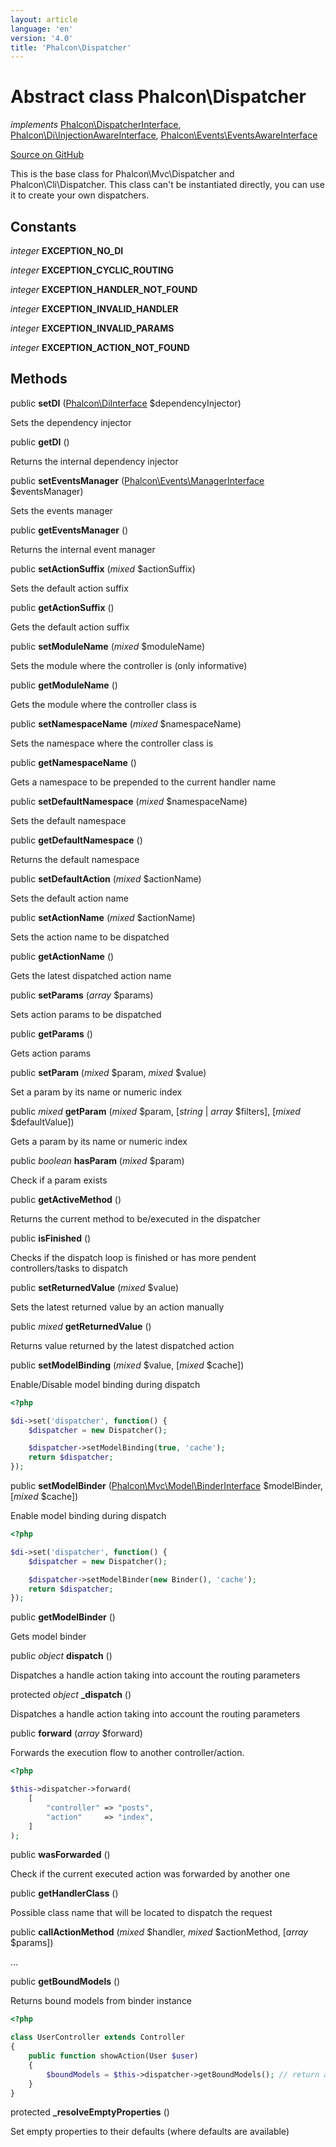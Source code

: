 ```yaml
---
layout: article
language: 'en'
version: '4.0'
title: 'Phalcon\Dispatcher'
---
```

# Abstract class **Phalcon\Dispatcher**

*implements* [Phalcon\DispatcherInterface](api/Phalcon_DispatcherInterface), [Phalcon\Di\InjectionAwareInterface](api/Phalcon_Di_InjectionAwareInterface), [Phalcon\Events\EventsAwareInterface](api/Phalcon_Events_EventsAwareInterface)

<a href="https://github.com/phalcon/cphalcon/tree/v4.0.0/phalcon/dispatcher.zep" class="btn btn-default btn-sm">Source on GitHub</a>

This is the base class for Phalcon\Mvc\Dispatcher and Phalcon\Cli\Dispatcher.
This class can't be instantiated directly, you can use it to create your own dispatchers.


## Constants
*integer* **EXCEPTION_NO_DI**

*integer* **EXCEPTION_CYCLIC_ROUTING**

*integer* **EXCEPTION_HANDLER_NOT_FOUND**

*integer* **EXCEPTION_INVALID_HANDLER**

*integer* **EXCEPTION_INVALID_PARAMS**

*integer* **EXCEPTION_ACTION_NOT_FOUND**

## Methods
public  **setDI** ([Phalcon\DiInterface](api/Phalcon_DiInterface) $dependencyInjector)

Sets the dependency injector



public  **getDI** ()

Returns the internal dependency injector



public  **setEventsManager** ([Phalcon\Events\ManagerInterface](api/Phalcon_Events_ManagerInterface) $eventsManager)

Sets the events manager



public  **getEventsManager** ()

Returns the internal event manager



public  **setActionSuffix** (*mixed* $actionSuffix)

Sets the default action suffix



public  **getActionSuffix** ()

Gets the default action suffix



public  **setModuleName** (*mixed* $moduleName)

Sets the module where the controller is (only informative)



public  **getModuleName** ()

Gets the module where the controller class is



public  **setNamespaceName** (*mixed* $namespaceName)

Sets the namespace where the controller class is



public  **getNamespaceName** ()

Gets a namespace to be prepended to the current handler name



public  **setDefaultNamespace** (*mixed* $namespaceName)

Sets the default namespace



public  **getDefaultNamespace** ()

Returns the default namespace



public  **setDefaultAction** (*mixed* $actionName)

Sets the default action name



public  **setActionName** (*mixed* $actionName)

Sets the action name to be dispatched



public  **getActionName** ()

Gets the latest dispatched action name



public  **setParams** (*array* $params)

Sets action params to be dispatched



public  **getParams** ()

Gets action params



public  **setParam** (*mixed* $param, *mixed* $value)

Set a param by its name or numeric index



public *mixed* **getParam** (*mixed* $param, [*string* | *array* $filters], [*mixed* $defaultValue])

Gets a param by its name or numeric index



public *boolean* **hasParam** (*mixed* $param)

Check if a param exists



public  **getActiveMethod** ()

Returns the current method to be/executed in the dispatcher



public  **isFinished** ()

Checks if the dispatch loop is finished or has more pendent controllers/tasks to dispatch



public  **setReturnedValue** (*mixed* $value)

Sets the latest returned value by an action manually



public *mixed* **getReturnedValue** ()

Returns value returned by the latest dispatched action



public  **setModelBinding** (*mixed* $value, [*mixed* $cache])

Enable/Disable model binding during dispatch

```php
<?php

$di->set('dispatcher', function() {
    $dispatcher = new Dispatcher();

    $dispatcher->setModelBinding(true, 'cache');
    return $dispatcher;
});

```



public  **setModelBinder** ([Phalcon\Mvc\Model\BinderInterface](api/Phalcon_Mvc_Model_BinderInterface) $modelBinder, [*mixed* $cache])

Enable model binding during dispatch

```php
<?php

$di->set('dispatcher', function() {
    $dispatcher = new Dispatcher();

    $dispatcher->setModelBinder(new Binder(), 'cache');
    return $dispatcher;
});

```



public  **getModelBinder** ()

Gets model binder



public *object* **dispatch** ()

Dispatches a handle action taking into account the routing parameters



protected *object* **_dispatch** ()

Dispatches a handle action taking into account the routing parameters



public  **forward** (*array* $forward)

Forwards the execution flow to another controller/action.

```php
<?php

$this->dispatcher->forward(
    [
        "controller" => "posts",
        "action"     => "index",
    ]
);

```



public  **wasForwarded** ()

Check if the current executed action was forwarded by another one



public  **getHandlerClass** ()

Possible class name that will be located to dispatch the request



public  **callActionMethod** (*mixed* $handler, *mixed* $actionMethod, [*array* $params])

...


public  **getBoundModels** ()

Returns bound models from binder instance

```php
<?php

class UserController extends Controller
{
    public function showAction(User $user)
    {
        $boundModels = $this->dispatcher->getBoundModels(); // return array with $user
    }
}

```



protected  **_resolveEmptyProperties** ()

Set empty properties to their defaults (where defaults are available)



